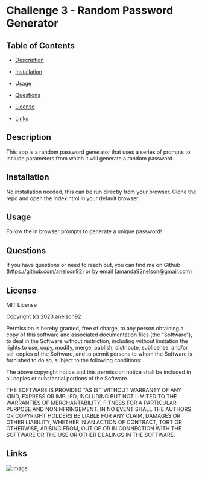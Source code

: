 # Challenge 3 - Random Password Generator
## Table of Contents
  
 * [Description](#Description)
  
 * [Installation](#Installation)
  
 * [Usage](#Usage)

 * [Questions](#Questions)
  
 * [License](#License)
 
 * [Links](#Links)
  
## Description
  
This app is a random password generator that uses a series of prompts to include parameters from which it will generate a random password. 

## Installation
  
No installation needed, this can be run directly from your browser. Clone the repo and open the index.html in your default browser. 
  
## Usage
  
Follow the in browser prompts to generate a unique password!

## Questions
  
If you have questions or need to reach out, you can find me on Github (https://github.com/anelson92) or by email (amanda92nelson@gmail.com)
 
## License 

MIT License

Copyright (c) 2023 anelson92

Permission is hereby granted, free of charge, to any person obtaining a copy
of this software and associated documentation files (the "Software"), to deal
in the Software without restriction, including without limitation the rights
to use, copy, modify, merge, publish, distribute, sublicense, and/or sell
copies of the Software, and to permit persons to whom the Software is
furnished to do so, subject to the following conditions:

The above copyright notice and this permission notice shall be included in all
copies or substantial portions of the Software.

THE SOFTWARE IS PROVIDED "AS IS", WITHOUT WARRANTY OF ANY KIND, EXPRESS OR
IMPLIED, INCLUDING BUT NOT LIMITED TO THE WARRANTIES OF MERCHANTABILITY,
FITNESS FOR A PARTICULAR PURPOSE AND NONINFRINGEMENT. IN NO EVENT SHALL THE
AUTHORS OR COPYRIGHT HOLDERS BE LIABLE FOR ANY CLAIM, DAMAGES OR OTHER
LIABILITY, WHETHER IN AN ACTION OF CONTRACT, TORT OR OTHERWISE, ARISING FROM,
OUT OF OR IN CONNECTION WITH THE SOFTWARE OR THE USE OR OTHER DEALINGS IN THE
SOFTWARE.

## Links

![image](https://user-images.githubusercontent.com/115906480/230823607-00546783-9f0c-4865-b651-e9c95be6a8b2.png)

